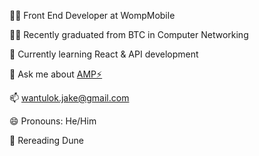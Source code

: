 :technologist: Front End Developer at WompMobile

:student: Recently graduated from BTC in Computer Networking

:seedling: Currently learning React & API development

💬 Ask me about [AMP:zap:](https://github.com/ampproject/amphtml)

📫 wantulok.jake@gmail.com

😄 Pronouns: He/Him

:book: Rereading Dune
